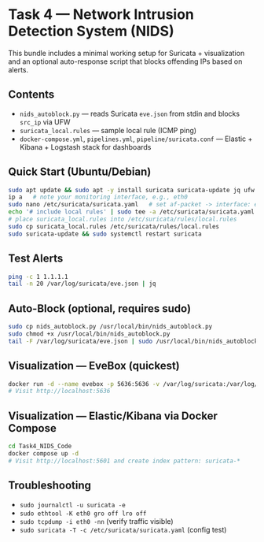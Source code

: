 # Task 4 — Network Intrusion Detection System (NIDS)

This bundle includes a minimal working setup for Suricata + visualization and an optional
auto-response script that blocks offending IPs based on alerts.

## Contents
- `nids_autoblock.py` — reads Suricata `eve.json` from stdin and blocks `src_ip` via UFW
- `suricata_local.rules` — sample local rule (ICMP ping)
- `docker-compose.yml`, `pipelines.yml`, `pipeline/suricata.conf` — Elastic + Kibana + Logstash stack for dashboards

## Quick Start (Ubuntu/Debian)
```bash
sudo apt update && sudo apt -y install suricata suricata-update jq ufw docker.io docker-compose-plugin
ip a   # note your monitoring interface, e.g., eth0
sudo nano /etc/suricata/suricata.yaml   # set af-packet -> interface: eth0 and ensure eve-log enabled
echo '# include local rules' | sudo tee -a /etc/suricata/suricata.yaml >/dev/null
# place suricata_local.rules into /etc/suricata/rules/local.rules
sudo cp suricata_local.rules /etc/suricata/rules/local.rules
sudo suricata-update && sudo systemctl restart suricata
```

## Test Alerts
```bash
ping -c 1 1.1.1.1
tail -n 20 /var/log/suricata/eve.json | jq
```

## Auto-Block (optional, requires sudo)
```bash
sudo cp nids_autoblock.py /usr/local/bin/nids_autoblock.py
sudo chmod +x /usr/local/bin/nids_autoblock.py
tail -F /var/log/suricata/eve.json | sudo /usr/local/bin/nids_autoblock.py
```

## Visualization — EveBox (quickest)
```bash
docker run -d --name evebox -p 5636:5636 -v /var/log/suricata:/var/log/suricata:ro jasonish/evebox
# Visit http://localhost:5636
```

## Visualization — Elastic/Kibana via Docker Compose
```bash
cd Task4_NIDS_Code
docker compose up -d
# Visit http://localhost:5601 and create index pattern: suricata-*
```

## Troubleshooting
- `sudo journalctl -u suricata -e`
- `sudo ethtool -K eth0 gro off lro off`
- `sudo tcpdump -i eth0 -nn` (verify traffic visible)
- `sudo suricata -T -c /etc/suricata/suricata.yaml` (config test)
